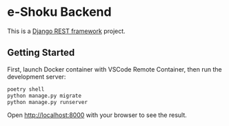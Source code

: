 # e-Shoku Backend

This is a [Django REST framework](https://github.com/encode/django-rest-framework) project.

## Getting Started

First, launch Docker container with VSCode Remote Container, then run the development server:

```bash
poetry shell
python manage.py migrate
python manage.py runserver
```

Open [http://localhost:8000](http://localhost:8000) with your browser to see the result.
